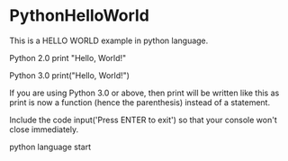 PythonHelloWorld
================
This is a HELLO WORLD example in python language.

Python 2.0 print "Hello, World!"

Python 3.0 print("Hello, World!")

If you are using Python 3.0 or above, then print will be written like this as print is now a function (hence the parenthesis) instead of a statement.

Include the code
input('Press ENTER to exit')
so that your console won't close immediately.

python language start
